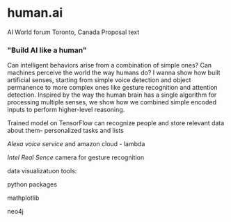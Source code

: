# human.ai
AI World forum Toronto, Canada
Proposal text

### "Build AI like a human"



Can intelligent behaviors arise from a combination of simple ones? Can machines perceive the world the way humans do? I wanna show how built artificial senses, starting from simple voice detection and object permanence to more complex ones like gesture recognition and attention detection. Inspired by the way the human brain has a single algorithm for processing multiple senses, we show how we combined simple encoded inputs to perform higher-level reasoning.


Trained model on TensorFlow can recognize people and store relevant data about them-
personalized tasks and lists


*Alexa voice service* and amazon cloud - lambda

*Intel Real Sence* camera for gesture recognition

data visualizatuon tools:

python packages

mathplotlib 

neo4j




